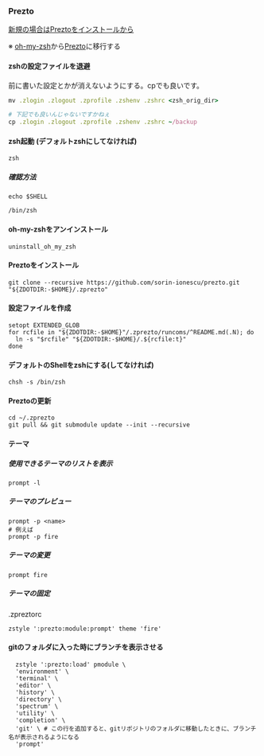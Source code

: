### Prezto

[新規の場合はPreztoをインストールから](#preztoをインストール)

※ [oh-my-zsh](https://github.com/robbyrussell/oh-my-zsh)から[Prezto](https://github.com/sorin-ionescu/prezto)に移行する

#### zshの設定ファイルを退避

前に書いた設定とかが消えないようにする。cpでも良いです。

```ruby
mv .zlogin .zlogout .zprofile .zshenv .zshrc <zsh_orig_dir>

# 下記でも良いんじゃないですかねぇ
cp .zlogin .zlogout .zprofile .zshenv .zshrc ~/backup
```

#### zsh起動 (デフォルトzshにしてなければ)

```
zsh
```

##### 確認方法

```
echo $SHELL

/bin/zsh
```

#### oh-my-zshをアンインストール

```
uninstall_oh_my_zsh
```

#### Preztoをインストール

```
git clone --recursive https://github.com/sorin-ionescu/prezto.git "${ZDOTDIR:-$HOME}/.zprezto"
```

#### 設定ファイルを作成

```Shell
setopt EXTENDED_GLOB
for rcfile in "${ZDOTDIR:-$HOME}"/.zprezto/runcoms/^README.md(.N); do
  ln -s "$rcfile" "${ZDOTDIR:-$HOME}/.${rcfile:t}"
done
```

#### デフォルトのShellをzshにする(してなければ)

```Shell
chsh -s /bin/zsh
```

#### Preztoの更新

```
cd ~/.zprezto
git pull && git submodule update --init --recursive
```

#### テーマ

##### 使用できるテーマのリストを表示

```
prompt -l
```

##### テーマのプレビュー

```Shell
prompt -p <name>
# 例えば
prompt -p fire
```

##### テーマの変更

```
prompt fire
```

##### テーマの固定

.zpreztorc
```
zstyle ':prezto:module:prompt' theme 'fire'
```

#### gitのフォルダに入った時にブランチを表示させる

```
  zstyle ':prezto:load' pmodule \
  'environment' \
  'terminal' \
  'editor' \
  'history' \
  'directory' \
  'spectrum' \
  'utility' \
  'completion' \
  'git' \ # この行を追加すると、gitリポジトリのフォルダに移動したときに、ブランチ名が表示されるようになる
  'prompt'
```
